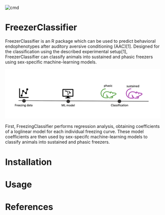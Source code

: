 ![cmd](https://github.com/johannesmiedema/FreezerClassifier/actions/workflows/R-CMD-check.yaml/badge.svg) 

# FreezerClassifier
FreezerClassifier is an R package which can be used to predict behavioral endophenotypes after auditory aversive conditioning (AAC)[1]. Designed for the classification using the described experimental setup[1], FreezerClassifier can classify animals into sustained and phasic freezers using sex-specific machine-learning models. 

![Workflow](images/workflow.png)

First, FreezingClassifier performs regression analysis, obtaining coefficients of a loglinear model for each individual freezing curve. These model coefficients are then used by sex-specifc machine-learning models to classify animals into sustained and phasic freezers. 

# Installation

# Usage 

# References 
